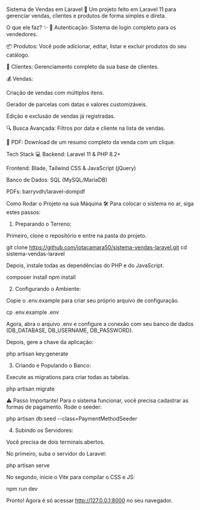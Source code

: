 Sistema de Vendas em Laravel 🚀
Um projeto feito em Laravel 11 para gerenciar vendas, clientes e produtos de forma simples e direta.

O que ele faz? ✨
🔐 Autenticação: Sistema de login completo para os vendedores.

📦 Produtos: Você pode adicionar, editar, listar e excluir produtos do seu catálogo.

👥 Clientes: Gerenciamento completo da sua base de clientes.

💰 Vendas:

Criação de vendas com múltiplos itens.

Gerador de parcelas com datas e valores customizáveis.

Edição e exclusão de vendas já registradas.

🔍 Busca Avançada: Filtros por data e cliente na lista de vendas.

📄 PDF: Download de um resumo completo da venda com um clique.

Tech Stack 💻
Backend: Laravel 11 & PHP 8.2+

Frontend: Blade, Tailwind CSS & JavaScript (jQuery)

Banco de Dados: SQL (MySQL/MariaDB)

PDFs: barryvdh/laravel-dompdf

Como Rodar o Projeto na sua Máquina 🛠️
Para colocar o sistema no ar, siga estes passos:

1. Preparando o Terreno:

Primeiro, clone o repositório e entre na pasta do projeto.

git clone https://github.com/jotacamara50/sistema-vendas-laravel.git
cd sistema-vendas-laravel

Depois, instale todas as dependências do PHP e do JavaScript.

composer install
npm install

2. Configurando o Ambiente:

Copie o .env.example para criar seu próprio arquivo de configuração.

cp .env.example .env

Agora, abra o arquivo .env e configure a conexão com seu banco de dados (DB_DATABASE, DB_USERNAME, DB_PASSWORD).

Depois, gere a chave da aplicação:

php artisan key:generate

3. Criando e Populando o Banco:

Execute as migrations para criar todas as tabelas.

php artisan migrate

⚠️ Passo Importante! Para o sistema funcionar, você precisa cadastrar as formas de pagamento. Rode o seeder:

php artisan db:seed --class=PaymentMethodSeeder

4. Subindo os Servidores:

Você precisa de dois terminais abertos.

No primeiro, suba o servidor do Laravel:

php artisan serve

No segundo, inicie o Vite para compilar o CSS e JS:

npm run dev

Pronto! Agora é só acessar http://127.0.0.1:8000 no seu navegador.